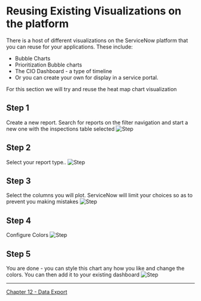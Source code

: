 # Reusing Existing Visualizations on the platform
There is a host of different visualizations on the ServiceNow platform that you can reuse for your applications.
These include:

* Bubble Charts
* Prioritization Bubble charts
* The CIO Dashboard - a type of timeline
* Or you can create your own for display in a service portal.

For this section we will try and reuse the heat map chart visualization

## Step 1
Create a new report. Search for reports on the filter navigation and start a new one with the inspections table selected
![Step](https://github.com/jamesnyika/motivf-snow/blob/master/chap11/images/s1.png)

## Step 2
Select your report type..
![Step](https://github.com/jamesnyika/motivf-snow/blob/master/chap11/images/s2.png)
## Step 3
Select the columns you will plot. ServiceNow will limit your choices so as to prevent you making mistakes
![Step](https://github.com/jamesnyika/motivf-snow/blob/master/chap11/images/s3.png)
## Step 4
Configure Colors
![Step](https://github.com/jamesnyika/motivf-snow/blob/master/chap11/images/s4.png)
## Step 5
You are done - you can style this chart any how you like and change the colors. You can then add it to your existing dashboard
![Step](https://github.com/jamesnyika/motivf-snow/blob/master/chap11/images/s5.png)

---

[Chapter 12 - Data Export](../chap12/README.md)
